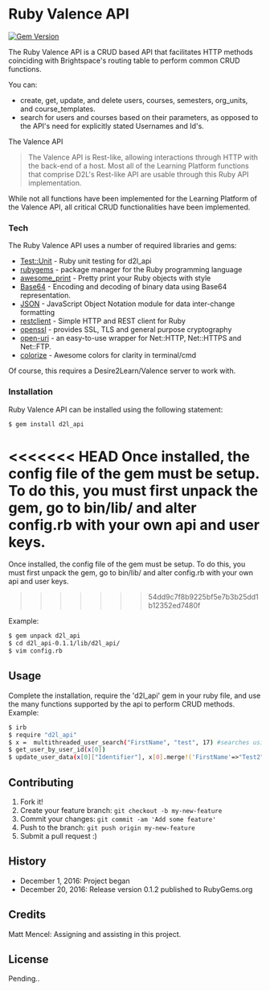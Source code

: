 # Ruby Valence API
[![Gem Version](https://badge.fury.io/rb/d2l_api.svg)](https://badge.fury.io/rb/d2l_api)

The Ruby Valence API is a CRUD based API that facilitates HTTP methods coinciding with Brightspace's routing table to perform common CRUD functions.

You can:
  - create, get, update, and delete users, courses, semesters, org_units, and course_templates.
  - search for users and courses based on their parameters, as opposed to the API's need for explicitly stated Usernames and Id's.

The Valence API

> The Valence API is Rest-like, allowing interactions through HTTP with the back-end of a host. Most all of the Learning Platform functions that comprise D2L's Rest-like API are usable through this Ruby API implementation.

While not all functions have been implemented for the Learning Platform of the Valence API, all critical CRUD functionalities have been implemented.

### Tech

The Ruby Valence API uses a number of required libraries and gems:

* [Test::Unit](https://ruby-doc.org/stdlib-1.8.7/libdoc/test/unit/rdoc/Test/Unit.html) - Ruby unit testing for d2l_api
* [rubygems](https://github.com/rubygems/rubygems) -  package manager for the Ruby programming language
* [awesome_print](https://github.com/awesome-print/awesome_print) - Pretty print your Ruby objects with style
* [Base64](https://ruby-doc.org/stdlib-2.3.0/libdoc/base64/rdoc/Base64.html) - Encoding and decoding of binary data using Base64 representation.
* [JSON](http://ruby-doc.org/stdlib-2.0.0/libdoc/json/rdoc/JSON.html) - JavaScript Object Notation module for data inter-change formatting
* [restclient](https://github.com/rest-client/rest-client) - Simple HTTP and REST client for Ruby
* [openssl](http://ruby-doc.org/stdlib-2.0.0/libdoc/openssl/rdoc/OpenSSL.html) - provides SSL, TLS and general purpose cryptography
* [open-uri](https://ruby-doc.org/stdlib-2.1.0/libdoc/open-uri/rdoc/OpenURI.html) - an easy-to-use wrapper for Net::HTTP, Net::HTTPS and Net::FTP.
* [colorize](https://rubygems.org/gems/colorize) - Awesome colors for clarity in terminal/cmd

Of course, this requires a Desire2Learn/Valence server to work with.

### Installation

Ruby Valence API can be installed using the following statement:

```sh
$ gem install d2l_api
```

<<<<<<< HEAD
Once installed, the config file of the gem must be setup. To do this, you must first unpack the gem, go to bin/lib/ and alter config.rb with your own api and user keys.
=======
Once installed, the config file of the gem must be setup. To do this, you must first unpack the gem, go to bin/lib/ and alter config.rb with your own api and user keys. 
>>>>>>> 54dd9c7f8b9225bf5e7b3b25dd1b12352ed7480f

Example:
```sh
$ gem unpack d2l_api
$ cd d2l_api-0.1.1/lib/d2l_api/
$ vim config.rb
```

## Usage
Complete the installation, require the 'd2l_api' gem in your ruby file, and use the many functions supported by the api to perform CRUD methods.
Example:
```sh
$ irb
$ require "d2l_api"
$ x =  multithreaded_user_search("FirstName", "test", 17) #searches using 17 threads for a user based on 'test' being in the first name.
$ get_user_by_user_id(x[0])
$ update_user_data(x[0]["Identifier"], x[0].merge!('FirstName'=>"Test2"))
```
## Contributing
1. Fork it!
2. Create your feature branch: `git checkout -b my-new-feature`
3. Commit your changes: `git commit -am 'Add some feature'`
4. Push to the branch: `git push origin my-new-feature`
5. Submit a pull request :)

## History
* December 1, 2016: Project began
* December 20, 2016: Release version 0.1.2 published to RubyGems.org

## Credits
Matt Mencel: Assigning and assisting in this project.

## License
Pending..
